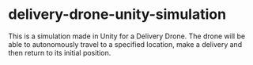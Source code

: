 # delivery-drone-unity-simulation
This is a simulation made in Unity for a Delivery Drone. The drone will be able to autonomously travel to a specified location, make a delivery and then return to its initial position.
